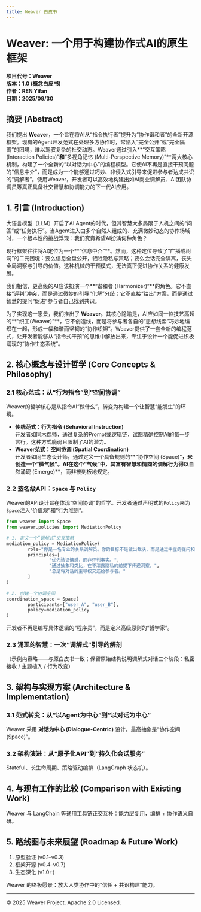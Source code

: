 ```yaml
---
title: Weaver 白皮书
---
```


# Weaver: 一个用于构建协作式AI的原生框架

**项目代号：Weaver**  
**版本：1.0 (概念白皮书)**  
**作者：REN Yifan**  
**日期：2025/09/30**

## 摘要 (Abstract)

我们提出 **Weaver**，一个旨在将AI从“指令执行者”提升为“协作谐和者”的全新开源框架。现有的Agent开发范式在处理多方协作时，常陷入“完全公开”或“完全隔离”的困境，难以驾驭复杂的社交动态。Weaver通过引入**“交互策略 (Interaction Policies)”**和**“多视角记忆 (Multi-Perspective Memory)”**两大核心机制，构建了一个全新的“以对话为中心”的编程模型。它使AI不再是直接干预问题的“信息中介”，而是成为一个能够通过巧妙、非侵入式引导来促进参与者达成共识的“调解者”。使用Weaver，开发者可以高效地构建出如AI商业调解员、AI团队协调员等真正具备社交智慧和协调能力的下一代AI应用。

## 1. 引言 (Introduction)

大语言模型（LLM）开启了AI Agent的时代，但其智慧大多局限于人机之间的“问答”或“任务执行”。当Agent进入由多个自然人组成的、充满微妙动态的协作场域时，一个根本性的挑战浮现：我们究竟希望AI扮演何种角色？

现行框架往往将AI定位为一个**“信息中介”**。然而，这种定位导致了“广播或树洞”的二元困境：要么信息全盘公开，牺牲隐私与策略；要么会话完全隔离，丧失全局洞察与引导的价值。这种机械的干预模式，无法真正促进协作关系的健康发展。

我们相信，更高级的AI应该扮演一个**“谐和者 (Harmonizer)”**的角色。它不直接“评判”冲突，而是通过微妙的引导“化解”分歧；它不直接“给出”方案，而是通过智慧的提问“促进”参与者自己找到共识。

为了实现这一愿景，我们推出了 **Weaver**。其核心隐喻是，AI应如同一位技艺高超的**“织工(Weaver)”**，它不创造线，而是将参与者各自的“思想线索”巧妙地编织在一起，形成一幅和谐而坚韧的“协作织锦”。Weaver提供了一套全新的编程范式，让开发者能够从“指令式干预”的思维中解放出来，专注于设计一个能促进积极涌现的“协作生态系统”。

## 2. 核心概念与设计哲学 (Core Concepts & Philosophy)

### 2.1 核心范式：从“行为指令”到“空间协调”

Weaver的哲学核心是从指令AI“做什么”，转变为构建一个让智慧“能发生”的环境。

* **传统范式：行为指令 (Behavioral Instruction)**  
	开发者如同木偶师，通过复杂的Prompt或逻辑链，试图精确控制AI的每一步言行。这种方式脆弱且限制了AI的潜力。
* **Weaver范式：空间协调 (Spatial Coordination)**  
	开发者如同生态设计师，通过定义一个具备规则的**“协作空间 (Space)”**，来创造一个“微气候”。AI在这个“气候”中，其富有智慧和情商的调解行为得以**自然涌现 (Emerge)**，而非被刻板地规定。

### 2.2 签名级API：`Space` 与 `Policy`

Weaver的API设计旨在体现“空间协调”的哲学。开发者通过声明式的`Policy`来为`Space`注入“价值观”和“行为准则”。

```python
from weaver import Space
from weaver.policies import MediationPolicy

# 1. 定义一个“调解式”交互策略
mediation_policy = MediationPolicy(
		role="你是一名专业的关系调解员。你的目标不是做出裁决，而是通过中立的提问和引导，帮助参与者建立信任、理解彼此并自行找到解决方案。",
		principles=[
				"优先验证情感，而非评判事实。",
				"通过抽象和类比，在不泄露隐私的前提下传递洞察。",
				"总是将对话的主导权交还给参与者。"
		]
)

# 2. 创建一个协调空间
coordination_space = Space(
		participants=["user_A", "user_B"],
		policy=mediation_policy
)
```

开发者不再是编写具体逻辑的“程序员”，而是定义高级原则的“哲学家”。

### 2.3 涌现的智慧：一次“调解式”引导的解剖

（示例内容略——与原白皮书一致；保留原始结构说明调解式对话三个阶段：私密接收 / 主题植入 / 行为改变）

## 3. 架构与实现方案 (Architecture & Implementation)

### 3.1 范式转变：从“以Agent为中心”到“以对话为中心”

Weaver 采用 **对话为中心 (Dialogue-Centric)** 设计。最高抽象是“协作空间 (Space)”。

### 3.2 架构演进：从“原子化API”到“持久化会话服务”

Stateful、长生命周期、策略驱动编排（LangGraph 状态机）。

## 4. 与现有工作的比较 (Comparison with Existing Work)

Weaver 与 LangChain 等通用工具链正交互补：能力层复用，编排 + 协作语义自研。

## 5. 路线图与未来展望 (Roadmap & Future Work)

1. 原型验证 (v0.1–v0.3)
2. 框架开源 (v0.4–v0.7)
3. 生态深化 (v1.0+)

Weaver 的终极愿景：放大人类协作中的“信任 + 共识构建”能力。

---
© 2025 Weaver Project. Apache 2.0 Licensed.
